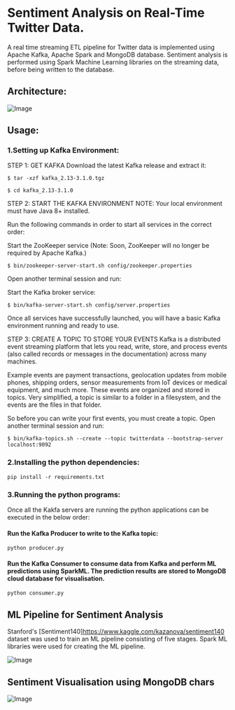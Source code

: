 # Sentiment Analysis on Real-Time Twitter Data.

A real time streaming ETL pipeline for Twitter data is implemented using Apache Kafka, Apache Spark and MongoDB database. Sentiment analysis is performed using Spark Machine Learning libraries on the streaming data, before being written to the database.

## Architecture:

![Image](https://github.com/madhavms/Twitter-Sentiment-Analyser/blob/main/Images/SystemArchitecture.jpg?raw=true)


## Usage:

### 1.Setting up Kafka Environment:

STEP 1: GET KAFKA
Download the latest Kafka release and extract it:

```
$ tar -xzf kafka_2.13-3.1.0.tgz

$ cd kafka_2.13-3.1.0 
```

STEP 2: START THE KAFKA ENVIRONMENT
NOTE: Your local environment must have Java 8+ installed.

Run the following commands in order to start all services in the correct order:

Start the ZooKeeper service
(Note: Soon, ZooKeeper will no longer be required by Apache Kafka.)
```
$ bin/zookeeper-server-start.sh config/zookeeper.properties
```

Open another terminal session and run:

Start the Kafka broker service:
```
$ bin/kafka-server-start.sh config/server.properties
```
Once all services have successfully launched, you will have a basic Kafka environment running and ready to use.

STEP 3: CREATE A TOPIC TO STORE YOUR EVENTS
Kafka is a distributed event streaming platform that lets you read, write, store, and process events (also called records or messages in the documentation) across many machines.

Example events are payment transactions, geolocation updates from mobile phones, shipping orders, sensor measurements from IoT devices or medical equipment, and much more. These events are organized and stored in topics. Very simplified, a topic is similar to a folder in a filesystem, and the events are the files in that folder.

So before you can write your first events, you must create a topic. Open another terminal session and run:
```
$ bin/kafka-topics.sh --create --topic twitterdata --bootstrap-server localhost:9092
```


### 2.Installing the python dependencies:
```
pip install -r requirements.txt
```

### 3.Running the python programs:

Once all the Kakfa servers are running the python applications can be executed in the below order:

#### Run the Kafka Producer to write to the Kafka topic:
```
python producer.py
```
#### Run the Kafka Consumer to consume data from Kafka and perform ML predictions using SparkML. The prediction results are stored to MongoDB cloud database for visualisation.
```
python consumer.py
```


## ML Pipeline for Sentiment Analysis

Stanford's [Sentiment140]https://www.kaggle.com/kazanova/sentiment140 dataset was used to train an ML pipeline consisting of five stages. Spark ML libraries were used for creating the ML pipeline. 

![Image](https://github.com/madhavms/Twitter-Sentiment-Analyser/blob/main/Images/ML%20Pipeline.jpg)

## Sentiment Visualisation using MongoDB chars

![Image](https://github.com/madhavms/Twitter-Sentiment-Analyser/blob/main/Images/MongoDB_Visualisation.png)

